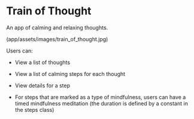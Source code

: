 # Train of Thought

An app of calming and relaxing thoughts.

(app/assets/images/train_of_thought.jpg)

Users can:

* View a list of thoughts

* View a list of calming steps for each thought

* View details for a step

* For steps that are marked as a type of mindfulness, users can have a timed mindfulness meditation (the duration is defined by a constant in the steps class)
